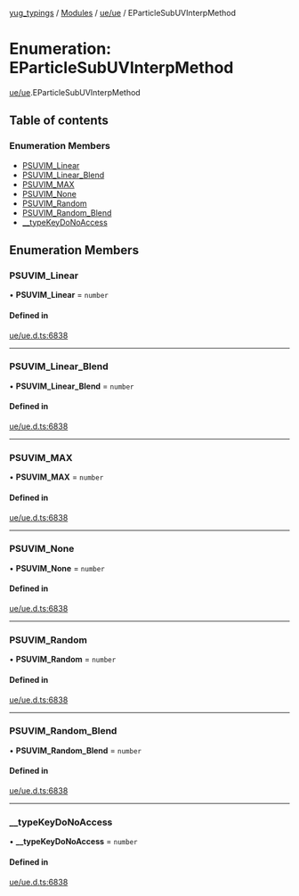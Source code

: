 [yug_typings](../README.md) / [Modules](../modules.md) / [ue/ue](../modules/ue_ue.md) / EParticleSubUVInterpMethod

# Enumeration: EParticleSubUVInterpMethod

[ue/ue](../modules/ue_ue.md).EParticleSubUVInterpMethod

## Table of contents

### Enumeration Members

- [PSUVIM\_Linear](ue_ue.EParticleSubUVInterpMethod.md#psuvim_linear)
- [PSUVIM\_Linear\_Blend](ue_ue.EParticleSubUVInterpMethod.md#psuvim_linear_blend)
- [PSUVIM\_MAX](ue_ue.EParticleSubUVInterpMethod.md#psuvim_max)
- [PSUVIM\_None](ue_ue.EParticleSubUVInterpMethod.md#psuvim_none)
- [PSUVIM\_Random](ue_ue.EParticleSubUVInterpMethod.md#psuvim_random)
- [PSUVIM\_Random\_Blend](ue_ue.EParticleSubUVInterpMethod.md#psuvim_random_blend)
- [\_\_typeKeyDoNoAccess](ue_ue.EParticleSubUVInterpMethod.md#__typekeydonoaccess)

## Enumeration Members

### PSUVIM\_Linear

• **PSUVIM\_Linear** = `number`

#### Defined in

[ue/ue.d.ts:6838](https://github.com/YugMetaverse/yug_typings/blob/25cad34/ue/ue.d.ts#L6838)

___

### PSUVIM\_Linear\_Blend

• **PSUVIM\_Linear\_Blend** = `number`

#### Defined in

[ue/ue.d.ts:6838](https://github.com/YugMetaverse/yug_typings/blob/25cad34/ue/ue.d.ts#L6838)

___

### PSUVIM\_MAX

• **PSUVIM\_MAX** = `number`

#### Defined in

[ue/ue.d.ts:6838](https://github.com/YugMetaverse/yug_typings/blob/25cad34/ue/ue.d.ts#L6838)

___

### PSUVIM\_None

• **PSUVIM\_None** = `number`

#### Defined in

[ue/ue.d.ts:6838](https://github.com/YugMetaverse/yug_typings/blob/25cad34/ue/ue.d.ts#L6838)

___

### PSUVIM\_Random

• **PSUVIM\_Random** = `number`

#### Defined in

[ue/ue.d.ts:6838](https://github.com/YugMetaverse/yug_typings/blob/25cad34/ue/ue.d.ts#L6838)

___

### PSUVIM\_Random\_Blend

• **PSUVIM\_Random\_Blend** = `number`

#### Defined in

[ue/ue.d.ts:6838](https://github.com/YugMetaverse/yug_typings/blob/25cad34/ue/ue.d.ts#L6838)

___

### \_\_typeKeyDoNoAccess

• **\_\_typeKeyDoNoAccess** = `number`

#### Defined in

[ue/ue.d.ts:6838](https://github.com/YugMetaverse/yug_typings/blob/25cad34/ue/ue.d.ts#L6838)
